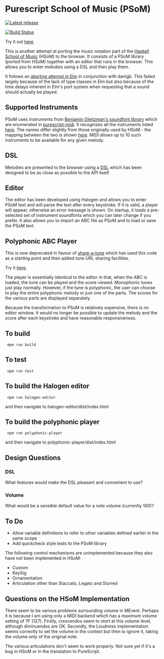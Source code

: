 Purescript School of Music (PSoM)
=================================

[![Latest release](http://img.shields.io/github/release/newlandsvalley/purescript-school-of-music.svg)](https://github.com/newlandsvalley/purescript-school-of-music/releases)

[![Build Status](https://github.com/newlandsvalley/purescript-school-of-music/workflows/CI/badge.svg)](https://github.com/newlandsvalley/purescript-school-of-music/actions)

Try it out [here](http://www.tradtunedb.org.uk:8600/).

This is another attempt at porting the music notation part of the [Haskell School of Music](https://github.com/Euterpea/Euterpea2) (HSoM) to the browser. It consists of a PSoM library (ported from HSoM) together with an editor that runs in the browser. This allows you to enter melodies using a DSL and then play them.

It follows an [abortive attempt in Elm](https://github.com/danigb/elm-school-of-music) in conjunction with danigb.  This failed largely because of the lack of type classes in Elm but also because of the time delays inherent in Elm's port system when requesting that a sound should actually be played.

Supported Instruments
---------------------

PSoM uses instruments from [Benjamin Gleitzman's soundfont library](https://github.com/gleitz/midi-js-soundfonts) which are enumerated in [purescript-midi](https://github.com/newlandsvalley/purescript-midi).  It recognizes all the instruments listed [here](http://gleitz.github.io/midi-js-soundfonts/FluidR3_GM/names.json).  The names differ slightly from those originally used by HSoM - the mapping between the two is shown [here](https://github.com/newlandsvalley/purescript-school-of-music/blob/master/HSoM_INSTRUMENTS.md).  MIDI allows up to 10 such instruments to be available for any given melody.

DSL
---

Melodies are presented to the browser using a [DSL](https://github.com/newlandsvalley/purescript-school-of-music/blob/master/DSL.md) which has been designed to be as close as possible to the API itself.

Editor
------

The editor has been developed using Halogen and allows you to enter PSoM text and will parse the text after every keystroke. If it is valid, a player will appear, otherwise an error message is shown. On startup, it loads a pre-selected set of instrument soundfonts which you can later change if you prefer. It also allows you to import an ABC file as PSoM and to load or save the PSoM text.

Polyphonic ABC Player
---------------------

This is now deprecated in favour of [share-a-tune](https://github.com/newlandsvalley/share-a-tune) which has used this code as a starting point and then added tune URL sharing facilities.

Try it [here](http://www.tradtunedb.org.uk:8605/).

The player is essentially identical to the editor in that, when the ABC is loaded, the tune can be played and the score viewed. Monophonic tunes just play normally. However, if the tune is polyphonic, the user can choose to play the entire polyphonic melody or just one of the parts. The scores for the various parts are displayed separately.

Because the transformation to PSoM is relatively expensive, there is no editor window. It would no longer be possible to update the melody and the score after each keystroke and have reasonable responsiveness. 

To build
--------

     mpm run build

To test
-------

     npm run test 

To build the Halogen editor
---------------------------

     npm run halogen-editor

and then navigate to halogen-editor/dist/index.html

To build the polyphonic player
------------------------------

     npm run polyphonic-player

and then navigate to polyphonic-player/dist/index.html

Design Questions
----------------

### DSL

What features would make the DSL pleasant and convenient to use?

### Volume

What would be a sensible default value for a note volume (currently 100)?

To Do
-----

*  Allow variable definitions to refer to other variables defined earlier in the same scope
*  Add quickcheck style tests to the PSoM library

The following control mechanisms are unimplemented because they also have not been implemented in HSoM:

*  Custom
*  KeySig
*  Ornamentation
*  Articulation other than Staccato, Legato and Slurred
  

Questions on the HSoM Implementation
------------------------------------


There seem to be various problems surrounding volume in MEvent.  Perhaps it is because I am using only a MIDI backend which has a maximum volume setting of 7F (127).  Firstly, crescendos seem to _start_ at this volume level, although diminuendos are OK.  Secondly, the Loudness implementation seems correctly to set the volume in the context but then to ignore it, taking the volume only of the original note.

The various articulations don't seem to work properly.  Not sure yet if it's a bug in HSoM or in the translation to PureScript.



